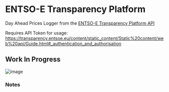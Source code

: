 # ENTSO-E Transparency Platform

Day Ahead Prices Logger from the [ENTSO-E Transparency Platform API](https://transparency.entsoe.eu/content/static_content/Static%20content/web%20api/Guide.html)

Requires API Token for usage: https://transparency.entsoe.eu/content/static_content/Static%20content/web%20api/Guide.html#_authentication_and_authorisation

## Work In Progress

![image](https://user-images.githubusercontent.com/85478566/187778617-faa5fe00-fa8f-4d72-b1d4-d700bddf188d.png)

### Notes
